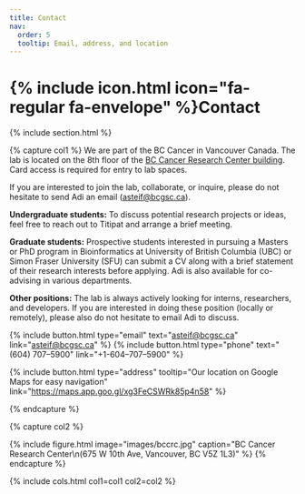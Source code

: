 ```yaml
---
title: Contact
nav:
  order: 5
  tooltip: Email, address, and location
---
```


# {% include icon.html icon="fa-regular fa-envelope" %}Contact



{% include section.html %}

{% capture col1 %}
We are part of the BC Cancer in Vancouver Canada. The lab is located on the 8th floor of the [BC Cancer Research Center building](https://www.google.com/maps/place/BC+Cancer+Research+Centre/@49.2625745,-123.1193424,15z/data=!4m2!3m1!1s0x0:0x8120a7e52adbc3f2?sa=X&ved=1t:2428&hl=en&ictx=111). Card access is required for entry to lab spaces.

If you are interested to join the lab, collaborate, or inquire, please do not hesitate to send Adi an email (asteif@bcgsc.ca). 

**Undergraduate students:** To discuss potential research projects or ideas, feel free to reach out to Titipat and arrange a brief meeting.

**Graduate students:** Prospective students interested in pursuing a Masters or PhD program in Bioinformatics at University of British Columbia (UBC) or Simon Fraser University (SFU) can submit a CV along with a brief statement of their research interests before applying. Adi is also available for co-advising in various departments.

**Other positions:** The lab is always actively looking for interns, researchers, and developers. If you are interested in doing these position (locally or remotely), please also do not hesitate to email Adi to discuss.

{%
  include button.html
  type="email"
  text="asteif@bcgsc.ca"
  link="asteif@bcgsc.ca"
%}
{%
  include button.html
  type="phone"
  text="(604) 707–5900"
  link="+1-604–707–5900"
%}

{%
  include button.html
  type="address"
  tooltip="Our location on Google Maps for easy navigation"
  link="https://maps.app.goo.gl/xg3FeCSWRk85p4n58"
%}



{% endcapture %}

{% capture col2 %}


{%
  include figure.html
  image="images/bccrc.jpg"
  caption="BC Cancer Research Center\n(675 W 10th Ave, Vancouver, BC V5Z 1L3)"
%}
{% endcapture %}

{% include cols.html col1=col1 col2=col2 %}